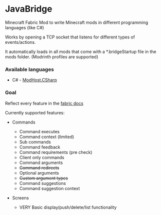 # JavaBridge
Minecraft Fabric Mod to write Minecraft mods in different programming languages (like C#)

Works by opening a TCP socket that listens for different types of events/actions.

It automatically loads in all mods that come with a *.bridgeStartup file in the mods folder. (Modrinth profiles are supported)

### Available languages
* C# - [ModHost.CSharp](https://github.com/chiouyazo/ModHost.CSharp)


### Goal
Reflect every feature in the [fabric docs](https://docs.fabricmc.net/develop)

Currently supported features:
* Commands
  * Command executes
  * Command context (limited)
  * Sub commands
  * Command feedback
  * Command requirements (pre check)
  * Client only commands
  * Command arguments
  * ~~Command redirects~~
  * Optional arguments
  * ~~Custom argument types~~
  * Command suggestions
  * Command suggestion context

* Screens
  * VERY Basic display/push/delete/list functionality